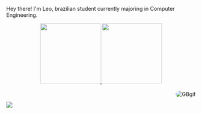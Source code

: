 Hey there! I'm Leo, brazilian student currently majoring in Computer Engineering.
<div align="center">
  <a href="https://github.com/scuiki">
  <img height="160em" src="https://github-readme-stats.vercel.app/api?username=scuiki&show_icons=true&theme=great-gatsby&include_all_commits=true&count_private=true"/>
  <img height="160em" src="https://github-readme-stats.vercel.app/api/top-langs/?username=scuiki&layout=compact&langs_count=7&theme=great-gatsby"/>
</div>
<div style="display: inline_block"><br>
  <img align="right" alt="GBgif" height="" style="border-radius:50px;" src="https://user-images.githubusercontent.com/99610937/164128827-0219350f-c1e3-4cf8-b981-1365436c2980.gif">
</div>

  ##

<div> 
  <a href="https://instagram.com/leo.kuntz" target="_blank"><img src="https://user-images.githubusercontent.com/99610937/164128301-7deae119-df07-43d5-9c23-cffdcc70f21b.gif" target="_blank"></a>
 
</div>
